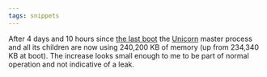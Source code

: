```yaml
---
tags: snippets
---
```


After 4 days and 10 hours since [the last boot](/twitter/311) the [Unicorn](/wiki/Unicorn) master process and all its children are now using 240,200 KB of memory (up from 234,340 KB at boot). The increase looks small enough to me to be part of normal operation and not indicative of a leak.
